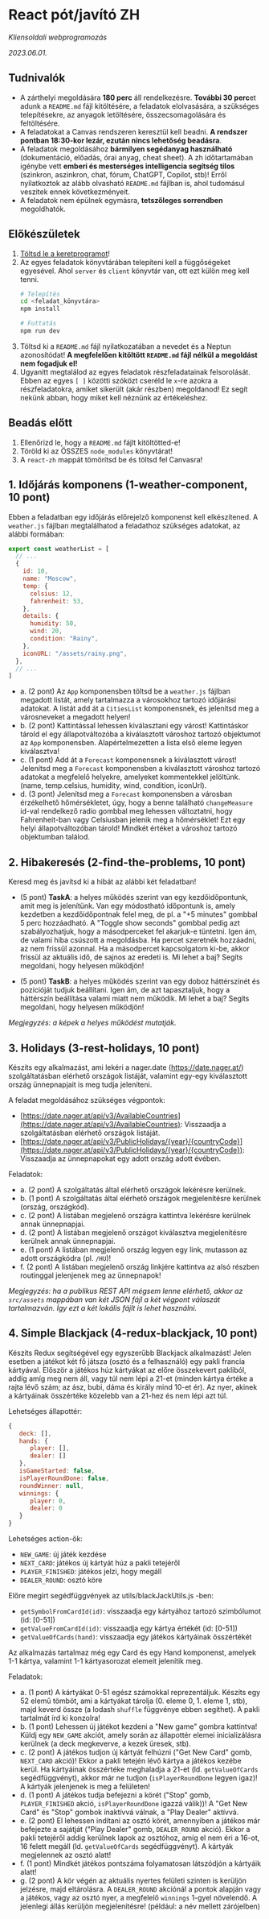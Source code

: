 # React pót/javító ZH

_Kliensoldali webprogramozás_

_2023.06.01._

## Tudnivalók

- A zárthelyi megoldására **180 perc** áll rendelkezésre. **További 30 perc**et adunk a `README.md` fájl kitöltésére, a feladatok elolvasására, a szükséges telepítésekre, az anyagok letöltésére, összecsomagolására és feltöltésére.
- A feladatokat a Canvas rendszeren keresztül kell beadni. **A rendszer pontban 18:30-kor lezár, ezután nincs lehetőség beadásra**.
- A feladatok megoldásához **bármilyen segédanyag használható** (dokumentáció, előadás, órai anyag, cheat sheet). A zh időtartamában igénybe vett **emberi és mesterséges intelligencia segítség tilos** (szinkron, aszinkron, chat, fórum, ChatGPT, Copilot, stb)! Erről nyilatkoztok az alább olvasható `README.md` fájlban is, ahol tudomásul veszitek ennek következményeit.
- A feladatok nem épülnek egymásra, **tetszőleges sorrendben** megoldhatók.

## Előkészületek

1. [Töltsd le a keretprogramot](???)!
2. Az egyes feladatok könyvtárában telepíteni kell a függőségeket egyesével. Ahol `server` és `client` könyvtár van, ott ezt külön meg kell tenni.
   ```sh
   # Telepítés
   cd <feladat_könyvtára>
   npm install
   
   # Futtatás
   npm run dev
   ```
3. Töltsd ki a `README.md` fájl nyilatkozatában a nevedet és a Neptun azonosítódat! **A megfelelően kitöltött `README.md` fájl nélkül a megoldást nem fogadjuk el!**
4. Ugyanitt megtalálod az egyes feladatok részfeladatainak felsorolását. Ebben az egyes `[ ]` közötti szóközt cseréld le `x`-re azokra a részfeladatokra, amiket sikerült (akár részben) megoldanod! Ez segít nekünk abban, hogy miket kell néznünk az értékeléshez.

## Beadás előtt

1. Ellenőrizd le, hogy a `README.md` fájlt kitöltötted-e!
2. Töröld ki az ÖSSZES `node_modules` könyvtárat!
3. A `react-zh` mappát tömörítsd be és töltsd fel Canvasra!

## 1. Időjárás komponens (1-weather-component, 10 pont)

Ebben a feladatban egy időjárás előrejelző komponenst kell elkészítened. A `weather.js` fájlban megtalálhatod a feladathoz szükséges adatokat, az alábbi formában:

```js
export const weatherList = [
  // ...
  {
    id: 10,
    name: "Moscow",
    temp: {
      celsius: 12,
      fahrenheit: 53,
    },
    details: {
      humidity: 50,
      wind: 20,
      condition: "Rainy",
    },
    iconURL: "/assets/rainy.png",
  },
  // ...
]
```

- a. (2 pont) Az `App` komponensben töltsd be a `weather.js` fájlban megadott listát, amely tartalmazza a városokhoz tartozó időjárási adatokat. A listát add át a `CitiesList` komponensnek, és jelenítsd meg a városneveket a megadott helyen!
- b. (2 pont) Kattintással lehessen kiválasztani egy várost! Kattintáskor tárold el egy állapotváltozóba a kiválasztott városhoz tartozó objektumot az `App` komponensben. Alapértelmezetten a lista első eleme legyen kiválasztva!
- c. (1 pont) Add át a `Forecast` komponensnek a kiválasztott várost! Jelenítsd meg a `Forecast` komponensben a kiválasztott városhoz tartozó adatokat a megfelelő helyekre, amelyeket kommentekkel jelöltünk. (name, temp.celsius, humidity, wind, condition, iconUrl).
- d. (3 pont) Jelenítsd meg a `Forecast` komponensben a városban érzékelhető hőmérsékletet, úgy, hogy a benne található `changeMeasure` id-val rendelkező radio gombbal meg lehessen változtatni, hogy Fahrenheit-ban vagy Celsiusban jelenik meg a hőmérséklet! Ezt egy helyi állapotváltozóban tárold! Mindkét értéket a városhoz tartozó objektumban találod.


## 2. Hibakeresés (2-find-the-problems, 10 pont)

Keresd meg és javítsd ki a hibát az alábbi két feladatban!

- (5 pont) **TaskA**: a helyes működés szerint van egy kezdőidőpontunk, amit meg is jelenítünk. Van egy módostható időpontunk is, amely kezdetben a kezdőidőpontnak felel meg, de pl. a "+5 minutes" gombbal 5 perc hozzáadható. A "Toggle show seconds" gombbal pedig azt szabályozhatjuk, hogy a másodperceket fel akarjuk-e tüntetni. Igen ám, de valami hiba csúszott a megoldásba. Ha percet szeretnék hozzáadni, az nem frissül azonnal. Ha a másodpercet kapcsolgatom ki-be, akkor frissül az aktuális idő, de sajnos az eredeti is. Mi lehet a baj? Segíts megoldani, hogy helyesen működjön!

- (5 pont) **TaskB**: a helyes működés szerint van egy doboz háttérszínét és pozícióját tudjuk beállítani. Igen ám, de azt tapasztaljuk, hogy a háttérszín beállítása valami miatt nem működik. Mi lehet a baj? Segíts megoldani, hogy helyesen működjön!

_Megjegyzés: a képek a helyes működést mutatják._

## 3. Holidays (3-rest-holidays, 10 pont)

Készíts egy alkalmazást, ami lekéri a nager.date (https://date.nager.at/) szolgáltatásban elérhető országok listáját, valamint egy-egy kiválasztott ország ünnepnapjait is meg tudja jeleníteni.

A feladat megoldásához szükséges végpontok:
- [https://date.nager.at/api/v3/AvailableCountries](https://date.nager.at/api/v3/AvailableCountries): Visszaadja a szolgáltatásban elérhető országok listáját.
- [https://date.nager.at/api/v3/PublicHolidays/{year}/{countryCode}](https://date.nager.at/api/v3/PublicHolidays/{year}/{countryCode}): Visszaadja az ünnepnapokat egy adott ország adott évében.

Feladatok:

- a. (2 pont) A szolgáltatás által elérhető országok lekérésre kerülnek.
- b. (1 pont) A szolgáltatás által elérhető országok megjelenítésre kerülnek (ország, országkód).
- c. (2 pont) A listában megjelenő országra kattintva lekérésre kerülnek annak ünnepnapjai.
- d. (2 pont) A listában megjelenő országot kiválasztva megjelenítésre kerülnek annak ünnepnapjai.
- e. (1 pont) A listában megjelenő ország legyen egy link, mutasson az adott országkódra (pl. `/HU`)!
- f. (2 pont) A listában megjelenő ország linkjére kattintva az alsó részben routinggal jelenjenek meg az ünnepnapok!

_Megjegyzés: ha a publikus REST API mégsem lenne elérhető, akkor az `src/assets` mappában van két JSON fájl a két végpont válaszát tartalmazván. Így ezt a két lokális fájlt is lehet használni._

## 4. Simple Blackjack (4-redux-blackjack, 10 pont)

Készíts Redux segítségével egy egyszerűbb Blackjack alkalmazást! Jelen esetben a játékot két fő játsza (osztó és a felhasználó) egy pakli francia kártyával. Először a játékos húz kártyákat az előre összekevert pakliból, addíg amíg meg nem áll, vagy túl nem lépi a 21-et (minden kártya értéke a rajta lévő szám; az ász, bubi, dáma és király mind 10-et ér). Az nyer, akinek a kártyáinak összértéke közelebb van a 21-hez és nem lépi azt túl.

Lehetséges állapottér:
```js
{
   deck: [],
   hands: {
      player: [],
      dealer: []
   },
   isGameStarted: false,
   isPlayerRoundDone: false,
   roundWinner: null,
   winnings: {
      player: 0,
      dealer: 0
   }
}
```

Lehetséges action-ök:
- `NEW_GAME`: új játék kezdése
- `NEXT_CARD`: játékos új kártyát húz a pakli tetejéről
- `PLAYER_FINISHED`: játékos jelzi, hogy megáll
- `DEALER_ROUND`: osztó köre

Előre megírt segédfüggvények az utils/blackJackUtils.js -ben:
- `getSymbolFromCardId(id)`: visszaadja egy kártyához tartozó szimbólumot (id: [0-51])
- `getValueFromCardId(id)`: visszaadja egy kártya értékét (id: [0-51])
- `getValueOfCards(hand)`: visszaadja egy játékos kártyáinak összértékét

Az alkalmazás tartalmaz még egy Card és egy Hand komponenst, amelyek 1-1 kártya, valamint 1-1 kártyasorozat elemeit jelenítik meg.

Feladatok:

- a. (1 pont) A kártyákat 0-51 egész számokkal reprezentáljuk. Készíts egy 52 elemű tömböt, ami a kártyákat tárolja (0. eleme 0, 1. eleme 1, stb), majd keverd össze (a lodash `shuffle` függvénye ebben segíthet). A pakli tartalmát írd ki konzolra!
- b. (1 pont) Lehessen új játékot kezdeni a "New game" gombra kattintva! Küldj egy `NEW_GAME` akciót, amely során az állapottér elemei inicializálásra kerülnek (a deck megkeverve, a kezek üresek, stb).
- c. (2 pont) A játékos tudjon új kártyát felhúzni ("Get New Card" gomb, `NEXT_CARD` akció)! Ekkor a pakli tetején lévő kártya a játékos kezébe kerül. Ha kártyáinak összértéke meghaladja a 21-et (ld. `getValueOfCards` segédfüggvényt), akkor már ne tudjon (`isPlayerRoundDone` legyen igaz)! A kártyák jelenjenek is meg a felületen!
- d. (1 pont) A játékos tudja befejezni a körét ("Stop" gomb, `PLAYER_FINISHED` akció, `isPlayerRoundDone` igazzá válik))! A "Get New Card" és "Stop" gombok inaktívvá válnak, a "Play Dealer" aktívvá.
- e. (2 pont) El lehessen indítani az osztó körét, amennyiben a játékos már befejezte a sajátját ("Play Dealer" gomb, `DEALER_ROUND` akció). Ekkor a pakli tetejéről addig kerülnek lapok az osztóhoz, amíg el nem éri a 16-ot, 16 felett megáll (ld. `getValueOfCards` segédfüggvényt). A kártyák megjelennek az osztó alatt!
- f. (1 pont) Mindkét játékos pontszáma folyamatosan látszódjón a kártyáik alatt!
- g. (2 pont) A kör végén az aktuális nyertes felületi szinten is kerüljön jelzésre, majd eltárolásra. A `DEALER_ROUND` akciónál a pontok alapján vagy a játékos, vagy az osztó nyer, a megfelelő `winnings` 1-gyel növelendő. A jelenlegi állás kerüljön megjelenítésre! (például: a név mellett zárójelben)